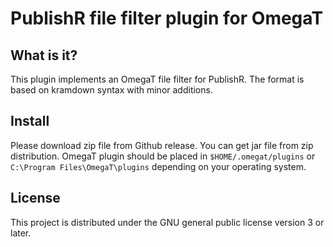 # PublishR file filter plugin for OmegaT

## What is it?

This plugin implements an OmegaT file filter for PublishR.
The format is based on kramdown syntax with minor additions.

## Install

Please download zip file from Github release. You can get jar file from zip distribution.
OmegaT plugin should be placed in `$HOME/.omegat/plugins` or `C:\Program Files\OmegaT\plugins`
depending on your operating system.

## License

This project is distributed under the GNU general public license version 3 or later.

